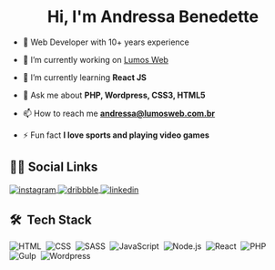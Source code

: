 <h1 align="center">Hi, I'm Andressa Benedette</h1>

- 👩 Web Developer with 10+ years experience

- 🔭 I’m currently working on [Lumos Web](http://lumosweb.com.br)

- 🌱 I’m currently learning **React JS**

- 💬 Ask me about **PHP, Wordpress, CSS3, HTML5**

- 📫 How to reach me **andressa@lumosweb.com.br**

- ⚡ Fun fact **I love sports and playing video games**

## 👩🏻 Social Links
<p align="left">
<a href="https://instagram.com/lumosweb" target="_blank">
 <img align="center" src="https://img.shields.io/badge/-lumosweb-05122A?style=flat&logo=instagram" alt="instagram"/>
</a>
<a href="https://dribbble.com/lumosweb" target="_blank">
  <img align="center" src="https://img.shields.io/badge/-lumosweb-05122A?style=flat&logo=dribbble" alt="dribbble"/>  
</a>
<a href="https://linkedin.com/in/andressa-benedette-98502395" target="_blank">
  <img align="center" src="https://img.shields.io/badge/-andressabenedette-05122A?style=flat&logo=linkedin" alt="linkedin"/>
</a>
</p>

## 🛠 &nbsp;Tech Stack</h3>

![HTML](https://img.shields.io/badge/-HTML-05122A?style=flat&logo=HTML5)&nbsp;
![CSS](https://img.shields.io/badge/-CSS-05122A?style=flat&logo=CSS3&logoColor=1572B6)&nbsp;
![SASS](https://img.shields.io/badge/-SASS-05122A?style=flat&logo=SASS)&nbsp;
![JavaScript](https://img.shields.io/badge/-JavaScript-05122A?style=flat&logo=javascript)&nbsp;
![Node.js](https://img.shields.io/badge/-Node.js-05122A?style=flat&logo=node.js)&nbsp;
![React](https://img.shields.io/badge/-React-05122A?style=flat&logo=react)&nbsp;
![PHP](https://img.shields.io/badge/-PHP-05122A?style=flat&logo=php)&nbsp;
![Gulp](https://img.shields.io/badge/-Gulp-05122A?style=flat&logo=Gulp)&nbsp;
![Wordpress](https://img.shields.io/badge/-Wordpress-05122A?style=flat&logo=Wordpress)&nbsp;
